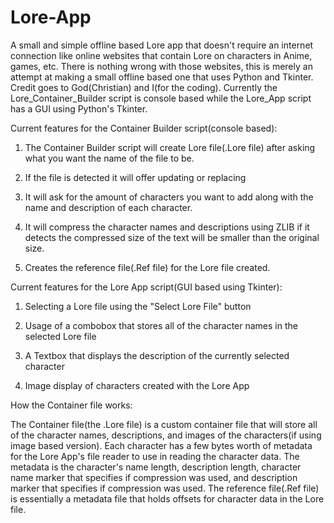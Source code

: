 # Lore-App
A small and simple offline based Lore app that doesn't require an internet connection like online websites that contain Lore on characters in Anime, games, etc. There is nothing wrong with those websites, this is merely an attempt at making a small offline based one that uses Python and Tkinter. Credit goes to God(Christian) and I(for the coding). Currently the Lore_Container_Builder script is console based while the Lore_App script has a GUI using Python's Tkinter.

Current features for the Container Builder script(console based):

1. The Container Builder script will create Lore file(.Lore file) after asking what you want the name of the file to be.

2. If the file is detected it will offer updating or replacing
   
3. It will ask for the amount of characters you want to add along with the name and description of each character.

4. It will compress the character names and descriptions using ZLIB if it detects the compressed size of the text will be smaller than the original size.

5. Creates the reference file(.Ref file) for the Lore file created.

Current features for the Lore App script(GUI based using Tkinter):

1. Selecting a Lore file using the "Select Lore File" button

2. Usage of a combobox that stores all of the character names in the selected Lore file

3. A Textbox that displays the description of the currently selected character

4. Image display of characters created with the Lore App

How the Container file works:

The Container file(the .Lore file) is a custom container file that will store all of the character names, descriptions, and images of the characters(if using image based version). Each character has a few bytes worth of metadata for the Lore App's file reader to use in reading the character data.
The metadata is the character's name length, description length, character name marker that specifies if compression was used, and description marker that specifies if compression was used. The reference file(.Ref file) is essentially a metadata file that holds offsets for character data in the Lore file.
